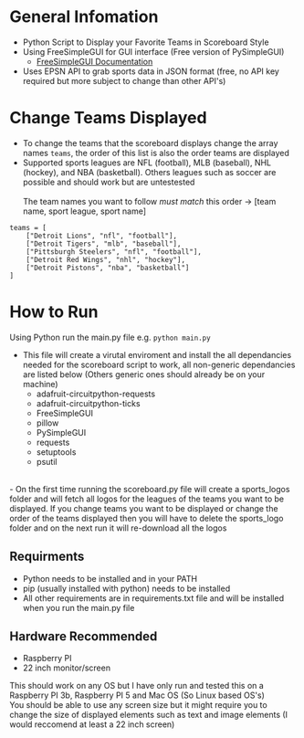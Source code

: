 # General Infomation
- Python Script to Display your Favorite Teams in Scoreboard Style <br />
- Using FreeSimpleGUI for GUI interface (Free version of PySimpleGUI)
    - [FreeSimpleGUI Documentation](https://docs.pysimplegui.com/en/latest/)<br />
- Uses EPSN API to grab sports data in JSON format (free, no API key required but more subject to change than other API's) <br />

# Change Teams Displayed
- To change the teams that the scoreboard displays change the array names ```teams```, the order of this list is also the order teams are displayed <br />
- Supported sports leagues are NFL (football), MLB (baseball), NHL (hockey), and NBA (basketball). Others leagues such as soccer are possible and should work but are untestested <br /><br />
The team names you want to follow *must match* this order -> [team name, sport league, sport name] <br />
```
teams = [
    ["Detroit Lions", "nfl", "football"],
    ["Detroit Tigers", "mlb", "baseball"],
    ["Pittsburgh Steelers", "nfl", "football"],
    ["Detroit Red Wings", "nhl", "hockey"],
    ["Detroit Pistons", "nba", "basketball"]
]
```
# How to Run
Using Python run the main.py file e.g. ```python main.py```
- This file will create a virutal enviroment and install the all dependancies needed for the scoreboard script to work, all non-generic dependancies are listed below (Others generic ones should already be on your machine)
  - adafruit-circuitpython-requests <br />
  - adafruit-circuitpython-ticks <br />
  - FreeSimpleGUI <br />
  - pillow <br />
  - PySimpleGUI <br />
  - requests <br />
  - setuptools <br />
  - psutil <br />
<br />
- On the first time running the scoreboard.py file will create a sports_logos folder and will fetch all logos for the leagues of the teams you want to be displayed. If you change teams you want to be displayed or change the order of the teams displayed then you will have to delete the sports_logo folder and on the next run it will re-download all the logos <br />

## Requirments
- Python needs to be installed and in your PATH <br />
- pip (usually installed with python) needs to be installed <br />
- All other requirements are in requirements.txt file and will be installed when you run the main.py file <br />

## Hardware Recommended
- Raspberry PI <br />
- 22 inch monitor/screen <br />
  
This should work on any OS but I have only run and tested this on a Raspberry PI 3b, Raspberry PI 5 and Mac OS (So Linux based OS's) <br />
You should be able to use any screen size but it might require you to change the size of displayed elements such as text and image elements (I would reccomend at least a 22 inch screen)<br />

